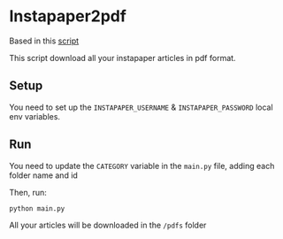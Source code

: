 # Instapaper2pdf

Based in this [script](https://gist.github.com/jaflo/8af4ebf698977c181ac9b91c1e2fa2b0)

This script download all your instapaper articles in pdf format.

## Setup

You need to set up the `INSTAPAPER_USERNAME` & `INSTAPAPER_PASSWORD` local env variables.

## Run

You need to update the `CATEGORY` variable in the `main.py` file, adding each folder name and id

Then, run:

```python
python main.py
```

All your articles will be downloaded in the `/pdfs` folder
